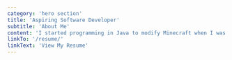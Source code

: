 ```yaml
---
category: 'hero section'
title: 'Aspiring Software Developer'
subtitle: 'About Me'
content: 'I started programming in Java to modify Minecraft when I was 12 years old and loved it ever since, now wanting to make computer science my career. I am passionate about finding solutions to everyday problems and especially business problems through programmable applications. I have experience with Java, React, Javascript, HTML/CSS, Gatsby, MySQL, Oracle, Swift, C, Excel, and the object-oriented programming concept in general. '
linkTo: '/resume/'
linkText: 'View My Resume'
---
```

